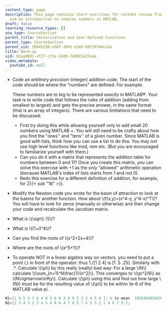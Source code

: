 ```yaml
---
content_type: page
description: This page contains short exercises for content review from past lectures
  and an introduction to complex numbers in MATLAB.
draft: false
learning_resource_types: []
ocw_type: CourseSection
parent_title: Vectorization and User-Defined Functions
parent_type: CourseSection
parent_uid: 18645230-e50f-3945-e34d-99f24f40ca3a
title: Warm-up
uid: 81aa80d1-4f27-c72e-1dd0-74d022a27aaa
video_metadata:
  youtube_id: null
---
```

- Code an _arbitrary precision_ (integer) addition code. The start of the code should be where the "numbers" are defined. For example:   
      
    These numbers are to big to be represented _exactly_ in MATLAB®. Your task is to write code that follows the rules of addition (adding from smallest to largest) and gets the precise answer, in the same format (that is an array of integers). There are various limitations that need to be discussed:   
      
    - First try doing this while allowing yourself only to add small 20 numbers using MATLAB +. You will still need to be crafty about how you find the "ones'' and "tens'' of a given number. Since MATLAB is good with lists, think how you can use a list to do this. You may not use high level functions like mod, rem etc. (But you are encouraged to familiarize yourself with them.)
    - Can you do it with a matrix that represents the addition table for numbers between 0 and 11? Once you create this matrix, you can solve this exercise with +1 as the only "allowed'' arithmetic operation (because MATLAB's index of lists starts from 1 and not 0).
    - Redo this exercise for a different definition of addition, for example, for Z{{< sub "16" >}}.
- Modify the Newton code you wrote for the basin of attraction to look at the basins for another function. How about \\(f(x,y)=(x^4-y, y^4-x)^T\\)? You will have to look for zeros (manually or otherwise) and then change your code and recalculate the Jacobian matrix.
- What is \\(\\sqrt{-1}\\)?
- What is \\((1+i)^4\\)?
- Can you find the roots of \\(x^2+2x+4\\)?
- Where are the roots of \\(x^5+1\\)?
- To operate NOT in a linear algebra way on vectors, you need to put a point (.) in front of the operator: thus 1./\[1 2 4\] is \[1 .5 .25\]. Similarly with .\*. Calculate \\(\\pi\\) by this really (really) bad way: For a large \\(N\\) calculate \\(\\sum\_{n=1}^N\\frac{1}{n^2}\\). This converges to \\(\\pi^2/6\\) as \\(N\\rightarrow\\infty\\). Calculate \\(\\pi\\) using this and find out how large \\(N\\) must be for the resulting value of \\(\\pi\\) to be within 1e-6 of the MATLAB value pi.

```c
N1=[1 9 5 4 3 8 4 8 5 6 0 3 4 0 5 3 2 4 5 6 ]; % to mean  19543848560340532456
N2=[2 3 4 3 2 3 4 5 4 8 6 4 7 8 9 7 6 5 3 2 1 4 6 7 9 ]; 
```